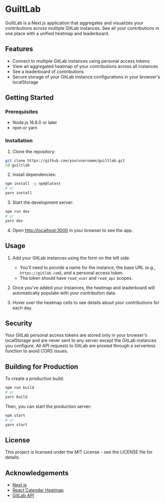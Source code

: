 # GuiltLab

GuiltLab is a Next.js application that aggregates and visualizes your contributions across multiple GitLab instances. See all your contributions in one place with a unified heatmap and leaderboard.

## Features

- Connect to multiple GitLab instances using personal access tokens
- View an aggregated heatmap of your contributions across all instances
- See a leaderboard of contributions
- Secure storage of your GitLab instance configurations in your browser's localStorage

## Getting Started

### Prerequisites

- Node.js 16.8.0 or later
- npm or yarn

### Installation

1. Clone the repository:

```bash
git clone https://github.com/yourusername/guiltlab.git
cd guiltlab
```

2. Install dependencies:

```bash
npm install -g npm@latest
# or
yarn install
```

3. Start the development server:

```bash
npm run dev
# or
yarn dev
```

4. Open [http://localhost:3000](http://localhost:3000) in your browser to see the app.

## Usage

1. Add your GitLab instances using the form on the left side.
   - You'll need to provide a name for the instance, the base URL (e.g., `https://gitlab.com`), and a personal access token.
   - The token should have `read_user` and `read_api` scopes.

2. Once you've added your instances, the heatmap and leaderboard will automatically populate with your contribution data.

3. Hover over the heatmap cells to see details about your contributions for each day.

## Security

Your GitLab personal access tokens are stored only in your browser's localStorage and are never sent to any server except the GitLab instances you configure. All API requests to GitLab are proxied through a serverless function to avoid CORS issues.

## Building for Production

To create a production build:

```bash
npm run build
# or
yarn build
```

Then, you can start the production server:

```bash
npm start
# or
yarn start
```

## License

This project is licensed under the MIT License - see the LICENSE file for details.

## Acknowledgements

- [Next.js](https://nextjs.org/)
- [React Calendar Heatmap](https://github.com/kevinsqi/react-calendar-heatmap)
- [GitLab API](https://docs.gitlab.com/ee/api/)
